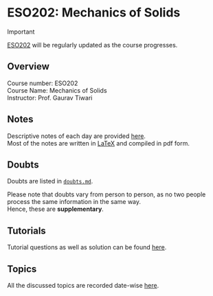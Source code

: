 # ESO202: Mechanics of Solids

> [!IMPORTANT]
> [ESO202](https://github.com/tanvincible/iitk/tree/main/sem4/ESO202) will be regularly updated as the course progresses.

## Overview

Course number: ESO202  
Course Name: Mechanics of Solids  
Instructor: Prof. Gaurav Tiwari

## Notes

Descriptive notes of each day are provided [here]().  
Most of the notes are written in [LaTeX](https://www.latex-project.org/) and compiled in pdf form.

<!--TODO: Add Notes-->

## Doubts

Doubts are listed in [`doubts.md`](https://github.com/tanvincible/iitk/tree/main/sem4/ESO202/doubts.md).

Please note that doubts vary from person to person, as no two people process the same information in the same way.  
Hence, these are **supplementary**.

## Tutorials

Tutorial questions as well as solution can be found [here](https://github.com/tanvincible/iitk/tree/main/sem4/ESO202/tutorials).

## Topics

All the discussed topics are recorded date-wise [here](https://github.com/tanvincible/iitk/tree/main/sem4/ESO202/topics.md).